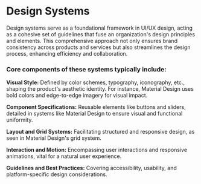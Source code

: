 # Design Systems

Design systems serve as a foundational framework in UI/UX design, acting as a cohesive set of guidelines that fuse an organization's design principles and elements. This comprehensive approach not only ensures brand consistency across products and services but also streamlines the design process, enhancing efficiency and collaboration.

### Core components of these systems typically include:

**Visual Style:** Defined by color schemes, typography, iconography, etc., shaping the product's aesthetic identity. For instance, Material Design uses bold colors and edge-to-edge imagery for visual impact.

**Component Specifications:** Reusable elements like buttons and sliders, detailed in systems like Material Design to ensure visual and functional uniformity.

**Layout and Grid Systems:** Facilitating structured and responsive design, as seen in Material Design's grid system.

**Interaction and Motion:** Encompassing user interactions and responsive animations, vital for a natural user experience.

**Guidelines and Best Practices:** Covering accessibility, usability, and platform-specific design considerations.
